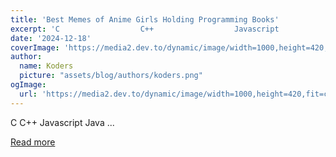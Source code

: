 ```yaml
---
title: 'Best Memes of Anime Girls Holding Programming Books'
excerpt: 'C                  C++                  Javascript                  Java                 ...'
date: '2024-12-18'
coverImage: 'https://media2.dev.to/dynamic/image/width=1000,height=420,fit=cover,gravity=auto,format=auto/https%3A%2F%2Fdev-to-uploads.s3.amazonaws.com%2Fuploads%2Farticles%2F2jggav7y6op2ymarlfrs.jpg'
author:
  name: Koders
  picture: "assets/blog/authors/koders.png"
ogImage:
  url: 'https://media2.dev.to/dynamic/image/width=1000,height=420,fit=cover,gravity=auto,format=auto/https%3A%2F%2Fdev-to-uploads.s3.amazonaws.com%2Fuploads%2Farticles%2F2jggav7y6op2ymarlfrs.jpg'
---
```


C                  C++                  Javascript                  Java                 ...

[Read more](https://dev.to/dev_girl/best-memes-of-anime-girls-holding-programming-books-1bi4)
